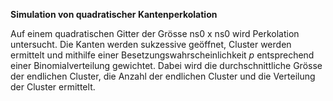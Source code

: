 **Simulation von quadratischer Kantenperkolation**

Auf einem quadratischen Gitter der Grösse ns0 x ns0 wird Perkolation untersucht. Die Kanten werden sukzessive geöffnet, 
Cluster werden ermittelt und mithilfe einer Besetzungswahrscheinlichkeit $p$ entsprechend einer Binomialverteilung gewichtet.
Dabei wird die durchschnittliche Grösse der endlichen Cluster, die Anzahl der endlichen Cluster und die Verteilung der Cluster
ermittelt. 
